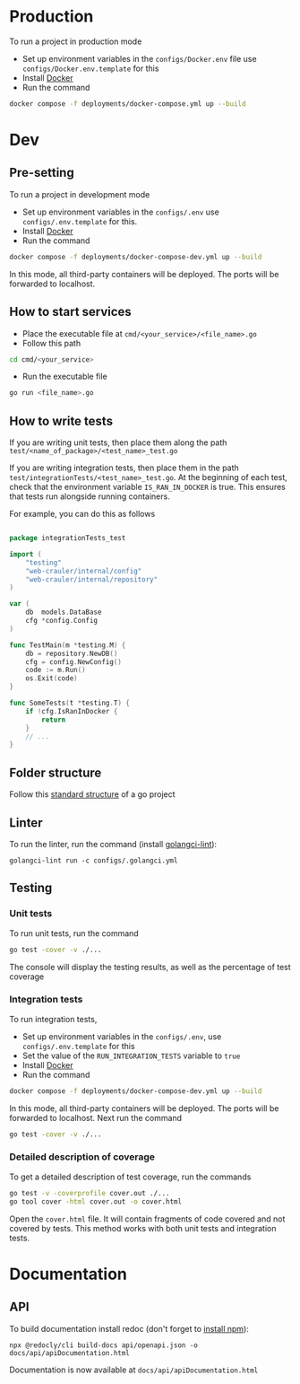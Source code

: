 # Production

To run a project in production mode

- Set up environment variables in the `configs/Docker.env` file use `configs/Docker.env.template` for this
- Install [Docker](https://www.docker.com)
- Run the command
```bash
docker compose -f deployments/docker-compose.yml up --build
```

# Dev

## Pre-setting

To run a project in development mode
- Set up environment variables in the `configs/.env` use `configs/.env.template` for this.
- Install [Docker](https://www.docker.com)
- Run the command
```bash
docker compose -f deployments/docker-compose-dev.yml up --build
```
In this mode, all third-party containers will be deployed. The ports will be forwarded to localhost.
## How to start services

- Place the executable file at `cmd/<your_service>/<file_name>.go`
- Follow this path
```bash
cd cmd/<your_service>
```
- Run the executable file
```bash
go run <file_name>.go
```

## How to write tests

If you are writing unit tests, then place them along the path `test/<name_of_package>/<test_name>_test.go`

If you are writing integration tests, then place them in the path `test/integrationTests/<test_name>_test.go`.
At the beginning of each test, check that the environment variable `IS_RAN_IN_DOCKER` is true. 
This ensures that tests run alongside running containers.

For example, you can do this as follows

```go

package integrationTests_test

import (
	"testing"
	"web-crauler/internal/config"
	"web-crauler/internal/repository"
)

var (
	db  models.DataBase
	cfg *config.Config
)

func TestMain(m *testing.M) {
	db = repository.NewDB()
	cfg = config.NewConfig()
	code := m.Run()
	os.Exit(code)
}

func SomeTests(t *testing.T) {
	if !cfg.IsRanInDocker {
		return
	}
	// ...
}
```

## Folder structure

Follow this [standard structure](https://github.com/golang-standards/project-layout) of a go project


## Linter

To run the linter, run the command (install [golangci-lint](https://golangci-lint.run/welcome/install/)):
```shell
golangci-lint run -c configs/.golangci.yml
```


## Testing

### Unit tests

To run unit tests, run the command
```bash
go test -cover -v ./...
```
The console will display the testing results, as well as the percentage of test coverage

### Integration tests

To run integration tests,
- Set up environment variables in the `configs/.env`, use `configs/.env.template` for this
- Set the value of the `RUN_INTEGRATION_TESTS` variable to `true`
- Install [Docker](https://www.docker.com)
- Run the command
```bash
docker compose -f deployments/docker-compose-dev.yml up --build
```
In this mode, all third-party containers will be deployed. The ports will be forwarded to localhost.
Next run the command
```bash
go test -cover -v ./...
```

### Detailed description of coverage

To get a detailed description of test coverage, run the commands
```bash
go test -v -coverprofile cover.out ./...
go tool cover -html cover.out -o cover.html 
```
Open the `cover.html` file. It will contain fragments of code covered and not covered by tests.
This method works with both unit tests and integration tests.

# Documentation

## API

To build documentation install redoc (don't forget to [install npm](https://nodejs.org/en/download/package-manager)):
```shell
npx @redocly/cli build-docs api/openapi.json -o docs/api/apiDocumentation.html
```

Documentation is now available at `docs/api/apiDocumentation.html`